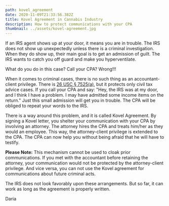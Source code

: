 ```yaml
---
path: kovel_agreement
date: 2020-11-09T21:33:56.382Z
title: Kovel Agreement in Cannabis Industry
description: How to protect communications with your CPA
thumbnail: ../assets/kovel-agreement.jpg
---
```

If an IRS agent shows up at your door, it means you are in trouble. The IRS does not show up unexpectedly unless there is a criminal investigation. When they do show up, their main goal is to get an admission of guilt. The IRS wants to catch you off guard and make you hyperventilate.

What do you do in this case? Call your CPA? Wrong!!!

When it comes to criminal cases, there is no such thing as an accountant-client privilege. There is [26 USC § 7525(a)](https://www.law.cornell.edu/uscode/text/26/7525), but it protects only civil tax advice cases. If you call your CPA and say: "Hey, the IRS was at my door, and I think I have a problem. I may have admitted some income items on the return." Just this small admission will get you in trouble. The CPA will be obliged to repeat your words to the IRS.

There is a way around this problem, and it is called Kovel Agreement. By signing a Kovel letter, you shelter your communication with your CPA by involving an attorney. The attorney hires the CPA and treats him/her as they would an employee. This way, the attorney-client privilege is extended to the CPA. The CPA can now help you without being afraid that he will have to testify.

**Please Note:** This mechanism cannot be used to cloak prior communications. If you met with the accountant before retaining the attorney, your communication would not be protected by the attorney-client privilege. And vice versa, you can not use the Kovel agreement for communications about future criminal acts.

The IRS does not look favorably upon these arrangements. But so far, it can work as long as the agreement is properly written.



Daria